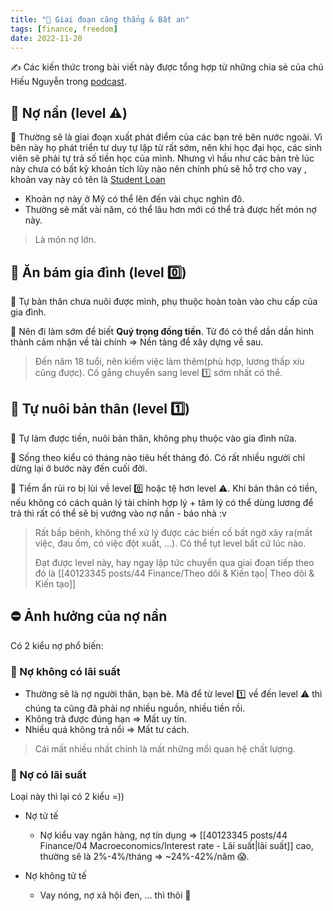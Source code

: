 ```yaml
---
title: "🥶 Giai đoạn căng thẳng & Bất an"
tags: [finance, freedom]
date: 2022-11-20
---
```


✍️ Các kiến thức trong bài viết này được tổng hợp từ những chia sẻ của chú Hiếu Nguyễn trong [podcast](https://www.youtube.com/watch?v=rqtDSOCUEj0&list=PL1bLXQ3Ow2laRk3IFEqbDLM_l6YHNPp8W&index=3&ab_channel=HieuNguyen).

## 🌿 Nợ nần (level ⚠️) 

🌱 Thường sẽ là giai đoạn xuất phát điểm của các bạn trẻ bên nước ngoài. Vì bên này họ phát triển tư duy tự lập từ rất sớm, nên khi học đại học, các sinh viên sẽ phải tự trả số tiền học của mình. Nhưng vì hầu như các bản trẻ lúc này chưa có bất kỳ khoản tích lũy nào nên chính phủ sẽ hỗ trợ cho vay , khoản vay này có tên là [Student Loan](https://en.wikipedia.org/wiki/Student_loan)
- Khoản nợ này ở Mỹ có thể lên đến vài chục nghìn đô.
- Thường sẽ mất vài năm, có thể lâu hơn mới có thể trả được hết món nợ này.

> Là món nợ lớn.

## 🌿 Ăn bám gia đình (level 0️⃣)

🌱 Tự bản thân chưa nuôi được mình, phụ thuộc hoàn toàn vào chu cấp của gia đình.

🌱 Nên đi làm sớm để biết **Quý trọng đồng tiền**. Từ đó có thể dần dần hình thành cảm nhận về tài chính => Nền tảng để xây dựng về sau.

> Đến năm 18 tuổi, nên kiếm việc làm thêm(phù hợp, lương thấp xíu cũng được). 
> Cố gắng chuyển sang level 1️⃣ sớm nhất có thể.

## 🌿 Tự nuôi bản thân (level 1️⃣)

🌱 Tự làm được tiền, nuôi bản thân, không phụ thuộc vào gia đình nữa.

🌱 Sống theo kiểu có tháng nào tiêu hết tháng đó. Có rất nhiều người chỉ dừng lại ở bước này đến cuối đời.

🌱 Tiềm ẩn rủi ro bị lùi về level 0️⃣ hoặc tệ hơn level ⚠️. Khi bản thân có tiền, nếu không có cách quản lý tài chính hợp lý + tâm lý có thể dùng lương để trả thì rất có thể sẽ bị vướng vào nợ nần - báo nhà :v

> Rất bấp bênh, không thể xử lý được các biến cố bất ngờ xảy ra(mất việc, đau ốm, có việc đột xuất, ...). Có thể tụt level bất cứ lúc nào.
> 
> Đạt được level này, hay ngay lập tức chuyển qua giai đoạn tiếp theo đó là [[40123345 posts/44 Finance/Theo dõi & Kiến tạo| Theo dõi & Kiến tạo]]

## ⛔ Ảnh hưởng của nợ nần

Có 2 kiểu nợ phổ biến:

### 🌱 Nợ không có lãi suất
- Thường sẽ là nợ người thân, bạn bè. Mà để từ level 1️⃣ về đến level ⚠️ thì chúng ta cũng đã phải nợ nhiều nguồn, nhiều tiền rồi.
- Không trả được đúng hạn => Mất uy tín.
- Nhiều quá không trả nổi => Mất tư cách.

> Cái mất nhiều nhất chính là mất những mối quan hệ chất lượng.

### 🌱 Nợ có lãi suất

Loại này thì lại có 2 kiểu =))

- Nợ tử tế
	- Nợ kiểu vay ngân hàng, nợ tín dụng => [[40123345 posts/44 Finance/04 Macroeconomics/Interest rate - Lãi suất|lãi suất]] cao, thường sẽ là 2%-4%/tháng => ~24%-42%/năm 😱.

- Nợ không tử tế
	- Vay nóng, nợ xã hội đen, ... thì thôi 🥵 

